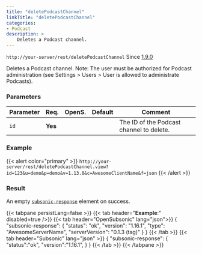 ```yaml
---
title: "deletePodcastChannel"
linkTitle: "deletePodcastChannel"
categories:
- Podcast
description: >
    Deletes a Podcast channel.
---
```


`http://your-server/rest/deletePodcastChannel` Since [1.9.0](../../subsonic-versions)

Deletes a Podcast channel. Note: The user must be authorized for Podcast administration (see Settings > Users > User is allowed to administrate Podcasts).

### Parameters

| Parameter | Req. | OpenS. | Default | Comment |
| --- | --- | --- | --- | --- |
| `id` | **Yes** |  |    | The ID of the Podcast channel to delete. |

### Example

{{< alert color="primary" >}} `http://your-server/rest/deletePodcastChannel.view?id=123&u=demo&p=demo&v=1.13.0&c=AwesomeClientName&f=json` {{< /alert >}}

### Result

An empty [`subsonic-response`](../../responses/subsonic-response) element on success.

{{< tabpane persistLang=false >}}
{{< tab header="**Example**:" disabled=true />}}
{{< tab header="OpenSubsonic" lang="json">}}
{
  "subsonic-response": {
    "status": "ok",
    "version": "1.16.1",
    "type": "AwesomeServerName",
    "serverVersion": "0.1.3 (tag)"
  }
}
{{< /tab >}}
{{< tab header="Subsonic" lang="json" >}}
{
  "subsonic-response": {
    "status":"ok",
    "version":"1.16.1",
  }
}
{{< /tab >}}
{{< /tabpane >}}
